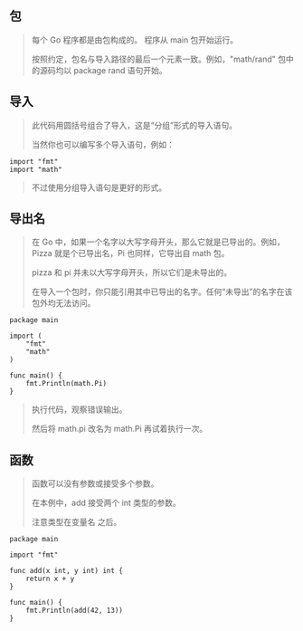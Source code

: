 ## 包

> 每个 Go 程序都是由包构成的。
> 程序从 main 包开始运行。
> 
> 按照约定，包名与导入路径的最后一个元素一致。例如，"math/rand" 包中的源码均以 package rand 语句开始。

## 导入

> 此代码用圆括号组合了导入，这是“分组”形式的导入语句。
>
> 当然你也可以编写多个导入语句，例如：
```
import "fmt"
import "math" 
```
> 不过使用分组导入语句是更好的形式。

## 导出名
>在 Go 中，如果一个名字以大写字母开头，那么它就是已导出的。例如，Pizza 就是个已导出名，Pi 也同样，它导出自 math 包。
>
> pizza 和 pi 并未以大写字母开头，所以它们是未导出的。
>
> 在导入一个包时，你只能引用其中已导出的名字。任何“未导出”的名字在该包外均无法访问。
```
package main

import (
	"fmt"
	"math"
)

func main() {
	fmt.Println(math.Pi)
}

```
> 执行代码，观察错误输出。
>
> 然后将 math.pi 改名为 math.Pi 再试着执行一次。

## 函数
> 函数可以没有参数或接受多个参数。
>
> 在本例中，add 接受两个 int 类型的参数。
> 
> 注意类型在变量名 之后。
```
package main

import "fmt"

func add(x int, y int) int {
	return x + y
}

func main() {
	fmt.Println(add(42, 13))
}

```